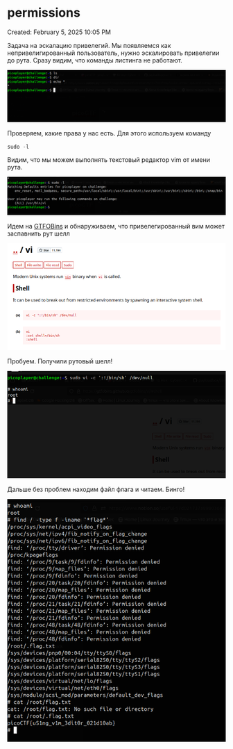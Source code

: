 # permissions

Created: February 5, 2025 10:05 PM

Задача на эскалацию привелегий. Мы появляемся как непривелигированный пользователь, нужно эскалировать привелегии до рута. Сразу видим, что команды листинга не работают.

![image.png](permissions%20191021737a89807bb0e8dc1f8f7d2aec/image.png)

Проверяем, какие права у нас есть. Для этого используем команду

```php
sudo -l
```

Видим, что мы можем выполнять текстовый редактор vim от имени рута.

![image.png](permissions%20191021737a89807bb0e8dc1f8f7d2aec/image%201.png)

Идем на [GTFOBins](https://gtfobins.github.io/gtfobins/vi/#shell) и обнаруживаем, что привелегированный вим может заспавнить рут шелл

![image.png](permissions%20191021737a89807bb0e8dc1f8f7d2aec/image%202.png)

Пробуем. Получили рутовый шелл!

![image.png](permissions%20191021737a89807bb0e8dc1f8f7d2aec/image%203.png)

Дальше без проблем находим файл флага и читаем. Бинго!

![image.png](permissions%20191021737a89807bb0e8dc1f8f7d2aec/image%204.png)
